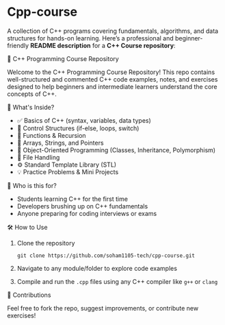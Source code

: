 # Cpp-course
A collection of C++ programs covering fundamentals, algorithms, and data structures for hands-on learning.
Here’s a professional and beginner-friendly **README description** for a **C++ Course repository**:

📘 C++ Programming Course Repository

Welcome to the C++ Programming Course Repository! This repo contains well-structured and commented C++ code examples, notes, and exercises designed to help beginners and intermediate learners understand the core concepts of C++.

🚀 What's Inside?

* ✅ Basics of C++ (syntax, variables, data types)
* 🔁 Control Structures (if-else, loops, switch)
* 🧮 Functions & Recursion
* 🧱 Arrays, Strings, and Pointers
* 🧰 Object-Oriented Programming (Classes, Inheritance, Polymorphism)
* 📂 File Handling
* ⚙️ Standard Template Library (STL)
* 💡 Practice Problems & Mini Projects

🎯 Who is this for?

* Students learning C++ for the first time
* Developers brushing up on C++ fundamentals
* Anyone preparing for coding interviews or exams

🛠 How to Use

1. Clone the repository

   `git clone https://github.com/soham1105-tech/cpp-course.git`
2. Navigate to any module/folder to explore code examples
3. Compile and run the `.cpp` files using any C++ compiler like `g++` or `clang`

🤝 Contributions

Feel free to fork the repo, suggest improvements, or contribute new exercises!
